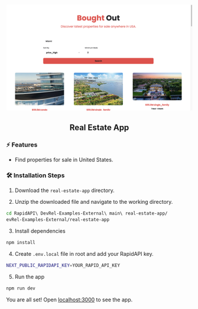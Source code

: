 ![cover](assets/page.png)
<div align="center">
	<h2>Real Estate App</h2>
</div>

### ⚡️ Features

- Find properties for sale in United States.

### 🛠️ Installation Steps

1. Download the `real-estate-app` directory.

2. Unzip the downloaded file and navigate to the working directory.

```bash
cd RapidAPI\ DevRel-Examples-External\ main\ real-estate-app/
evRel-Examples-External/real-estate-app
```

3. Install dependencies

```bash
npm install
```

4. Create `.env.local` file in root and add your RapidAPI key.

```bash
NEXT_PUBLIC_RAPIDAPI_KEY=YOUR_RAPID_API_KEY
```

5. Run the app

```bash
npm run dev
```

You are all set! Open [localhost:3000](http://localhost:3000/) to see the app.
